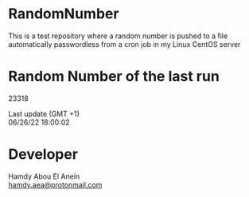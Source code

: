 # RandomNumber    
This is a test repository where a random number is pushed to a file automatically passwordless from a cron job in my Linux CentOS server    
# Random Number of the last run   
23318
      
Last update (GMT +1)    
06/26/22 18:00:02
# Developer    
Hamdy Abou El Anein   
hamdy.aea@protonmail.com
